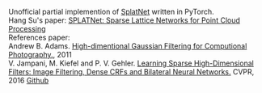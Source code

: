 Unofficial partial implemention of [SplatNet](https://github.com/NVlabs/splatnet) written in PyTorch.  
Hang Su's paper: [SPLATNet: Sparse Lattice Networks for Point Cloud Processing](https://arxiv.org/abs/1712.06760)  
References paper:  
Andrew B. Adams. [High-dimentional Gaussian Filtering for Computional Photography.](people.csail.mit.edu/abadams/thesis.pdf), 2011  
V. Jampani, M. Kiefel and P. V. Gehler. [Learning Sparse High-Dimensional Filters: Image Filtering, Dense CRFs and Bilateral Neural Networks.](https://arxiv.org/abs/1503.04949) CVPR, 2016 [Github](https://github.com/MPI-IS/bilateralNN)
